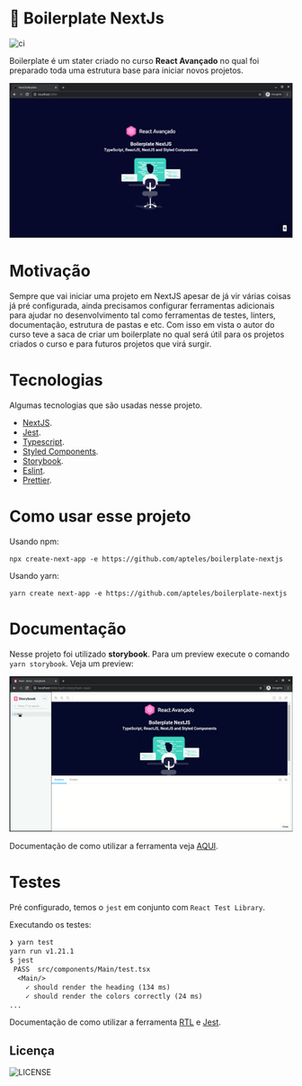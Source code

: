 # 🚀 Boilerplate NextJs

![ci](https://github.com/apteles/boilerplate-nextjs/workflows/ci/badge.svg)

Boilerplate é um stater criado no curso **React Avançado** no qual foi preparado toda uma estrutura base para iniciar novos projetos.

![Boilerplate NextJs](./docs/images/boilerplate-nextjs.png)

# Motivação

Sempre que vai iniciar uma projeto em NextJS apesar de já vir várias coisas já pré configurada, ainda precisamos configurar ferramentas adicionais
para ajudar no desenvolvimento tal como ferramentas de testes, linters, documentação, estrutura de pastas e etc. Com isso em vista
o autor do curso teve a saca de criar um boilerplate no qual será útil para os projetos criados o curso e para futuros projetos que virá surgir.

# Tecnologias

Algumas tecnologias que são usadas nesse projeto.

- [NextJS]().
- [Jest]().
- [Typescript]().
- [Styled Components]().
- [Storybook]().
- [Eslint]().
- [Prettier]().

# Como usar esse projeto

Usando npm:

```
npx create-next-app -e https://github.com/apteles/boilerplate-nextjs
```

Usando yarn:

```
yarn create next-app -e https://github.com/apteles/boilerplate-nextjs
```

# Documentação

Nesse projeto foi utilizado **storybook**. Para um preview execute o comando `yarn storybook`. Veja um preview:

![ ](./docs/images/ezgif.com-optimize.gif)

Documentação de como utilizar a ferramenta veja [AQUI](https://storybook.js.org/docs/basics/introduction/).

# Testes

Pré configurado, temos o `jest` em conjunto com `React Test Library`.

Executando os testes:

```
❯ yarn test
yarn run v1.21.1
$ jest
 PASS  src/components/Main/test.tsx
  <Main/>
    ✓ should render the heading (134 ms)
    ✓ should render the colors correctly (24 ms)
...
```

Documentação de como utilizar a ferramenta [RTL](https://testing-library.com/docs/intro) e [Jest](https://jestjs.io/docs/en/getting-started).

## Licença

![LICENSE](https://img.shields.io/badge/license-MIT-%23F8952D)
